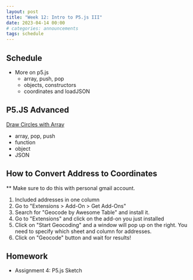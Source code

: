 ```yaml
---
layout: post
title: "Week 12: Intro to P5.js III"
date: 2023-04-14 00:00
# categories: announcements
tags: schedule
---
```


## Schedule
- More on p5.js
    - array, push, pop
    - objects, constructors
    - coordinates and loadJSON

## P5.JS Advanced

[Draw Circles with Array](https://editor.p5js.org/Belphe13/sketches/5E6kyEyPI)

- array, pop, push
- function
- object
- JSON

## How to Convert Address to Coordinates
** Make sure to do this with personal gmail account.

1. Included addresses in one column
2. Go to "Extensions > Add-On > Get Add-Ons"
3. Search for "Geocode by Awesome Table" and install it.
4. Go to "Extensions" and click on the add-on you just installed
5. Click on "Start Geocoding" and a window will pop up on the right. You need to specify which sheet and column for addresses.
6. Click on "Geocode" button and wait for results!

## Homework
- Assignment 4: P5.js Sketch